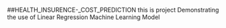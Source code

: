 ##HEALTH_INSURENCE-_COST_PREDICTION
this is project Demonstrating the use of Linear Regression Machine Learning Model
 
